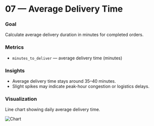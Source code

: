 # 07 — Average Delivery Time

### Goal
Calculate average delivery duration in minutes for completed orders.

### Metrics
- `minutes_to_deliver` — average delivery time (minutes)  

### Insights
- Average delivery time stays around 35–40 minutes.  
- Slight spikes may indicate peak-hour congestion or logistics delays.  

### Visualization
Line chart showing daily average delivery time.

![Сhart](сhart_delivery_time.png)
